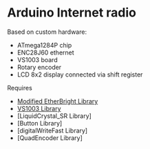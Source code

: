 # Arduino Internet radio

Based on custom hardware:
- ATmega1284P chip
- ENC28J60 ethernet
- VS1003 board
- Rotary encoder
- LCD 8x2 display connected via shift register

Requires

* [Modified EtherBright Library](https://github.com/andykarpov/EtherBright)
* [VS1003 Library](https://github.com/andykarpov/VS1003)
* [LiquidCrystal_SR Library]
* [Button Library]
* [digitalWriteFast Library]
* [QuadEncoder Library]

